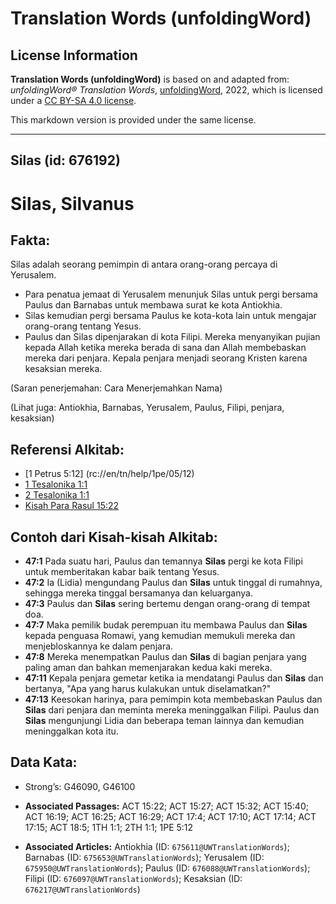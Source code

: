 # Translation Words (unfoldingWord)

## License Information

**Translation Words (unfoldingWord)** is based on and adapted from: _unfoldingWord® Translation Words_, [unfoldingWord](https://unfoldingword.org/utw), 2022, which is licensed under a [CC BY-SA 4.0 license](https://creativecommons.org/licenses/by-sa/4.0/legalcode.en).

This markdown version is provided under the same license.



--------------------------------

## Silas (id: 676192)

Silas, Silvanus
===============

Fakta:
------

Silas adalah seorang pemimpin di antara orang\-orang percaya di Yerusalem.

* Para penatua jemaat di Yerusalem menunjuk Silas untuk pergi bersama Paulus dan Barnabas untuk membawa surat ke kota Antiokhia.
* Silas kemudian pergi bersama Paulus ke kota\-kota lain untuk mengajar orang\-orang tentang Yesus.
* Paulus dan Silas dipenjarakan di kota Filipi. Mereka menyanyikan pujian kepada Allah ketika mereka berada di sana dan Allah membebaskan mereka dari penjara. Kepala penjara menjadi seorang Kristen karena kesaksian mereka.

(Saran penerjemahan: Cara Menerjemahkan Nama)

(Lihat juga: Antiokhia, Barnabas, Yerusalem, Paulus, Filipi, penjara, kesaksian)

Referensi Alkitab:
------------------

* \[1 Petrus 5:12] (rc://en/tn/help/1pe/05/12\)
* [1 Tesalonika 1:1](https://ref.ly/1Thess0:0)
* [2 Tesalonika 1:1](https://ref.ly/2Thess0:0)
* [Kisah Para Rasul 15:22](https://ref.ly/Acts0:0)

Contoh dari Kisah\-kisah Alkitab:
---------------------------------

* **47:1** Pada suatu hari, Paulus dan temannya **Silas** pergi ke kota Filipi untuk memberitakan kabar baik tentang Yesus.
* **47:2** Ia (Lidia) mengundang Paulus dan **Silas** untuk tinggal di rumahnya, sehingga mereka tinggal bersamanya dan keluarganya.
* **47:3** Paulus dan **Silas** sering bertemu dengan orang\-orang di tempat doa.
* **47:7** Maka pemilik budak perempuan itu membawa Paulus dan **Silas** kepada penguasa Romawi, yang kemudian memukuli mereka dan menjebloskannya ke dalam penjara.
* **47:8** Mereka menempatkan Paulus dan **Silas** di bagian penjara yang paling aman dan bahkan memenjarakan kedua kaki mereka.
* **47:11** Kepala penjara gemetar ketika ia mendatangi Paulus dan **Silas** dan bertanya, "Apa yang harus kulakukan untuk diselamatkan?"
* **47:13** Keesokan harinya, para pemimpin kota membebaskan Paulus dan **Silas** dari penjara dan meminta mereka meninggalkan Filipi. Paulus dan **Silas** mengunjungi Lidia dan beberapa teman lainnya dan kemudian meninggalkan kota itu.

Data Kata:
----------

* Strong’s: G46090, G46100

* **Associated Passages:** ACT 15:22; ACT 15:27; ACT 15:32; ACT 15:40; ACT 16:19; ACT 16:25; ACT 16:29; ACT 17:4; ACT 17:10; ACT 17:14; ACT 17:15; ACT 18:5; 1TH 1:1; 2TH 1:1; 1PE 5:12
* **Associated Articles:** Antiokhia (ID: `675611@UWTranslationWords`); Barnabas (ID: `675653@UWTranslationWords`); Yerusalem (ID: `675950@UWTranslationWords`); Paulus (ID: `676088@UWTranslationWords`); Filipi (ID: `676097@UWTranslationWords`); Kesaksian (ID: `676217@UWTranslationWords`)

